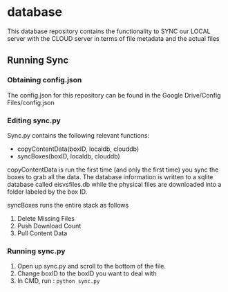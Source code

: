# database

This database repository contains the functionality to SYNC our LOCAL server with the CLOUD server in terms of file metadata and the actual files

## Running Sync

### Obtaining config.json
The config.json for this repository can be found in the Google Drive/Config Files/config.json 

### Editing sync.py
Sync.py contains the following relevant functions:
* copyContentData(boxID, localdb, clouddb)
* syncBoxes(boxID, localdb, clouddb)

copyContentData is run the first time (and only the first time) you sync the boxes to grab all the data. The database information is written to a sqlite database called eisvsfiles.db while the physical files are downloaded into a folder labeled by the box ID.

syncBoxes runs the entire stack as follows
1. Delete Missing Files
2. Push Download Count
3. Pull Content Data

### Running sync.py
1. Open up sync.py and scroll to the bottom of the file. 
2. Change boxID to the boxID you want to deal with
3. In CMD, run :
`python sync.py`

